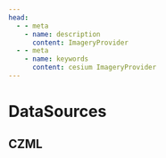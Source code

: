 ```yaml
---
head:
  - - meta
    - name: description
      content: ImageryProvider
  - - meta
    - name: keywords
      content: cesium ImageryProvider
---
```


# DataSources

## CZML

<CodePen title="CZML" slug="bGavmjg" :height="480" />

